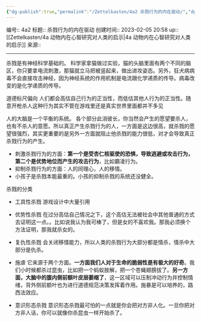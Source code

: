 ```yaml
---
{"dg-publish":true,"permalink":"/Zettelkasten/4a2 杀戮行为的内在驱动/","dgPassFrontmatter":true}
---
```


编号:: 4a2
标题:: 杀戮行为的内在驱动
创建时间:: 2023-02-05 20:58
up:: [[Zettelkasten/4a 动物内在心智研究对人类的启示\|4a 动物内在心智研究对人类的启示]]
来源:: 

---

杀戮是有神经科学基础的。
科学家拿猫做过实验，猫的头脑里面有两个不同的脑区，你只要拿电流刺激，那猫就立马把被竖起来，做出进攻姿态。另外，狂犬病病毒不会直接攻击神经，因为神经系统的作用机制是电流跟化学递质的传导。病毒改变的是化学递质的传导。

道德标尺偏向
人们都会高估自己行为的正当性，而低估其他人行为的正当性。随意开枪杀人这种行为其实不管在游戏里还是真实世界里面都并不多见

人的大脑是一个平衡的系统。
各个部分此消彼长，你当然会产生的愿望要杀人，也有不杀人的意愿。所以真正产生杀戮行为的人，一方面是这边很高，就杀戮的愿望很强烈，其实更重要的是另外一方面就阻止他杀戮的能力很低，对才会导致真正杀戮行为的产生。
- 刺激杀戮行为的方面：**第一个是受杏仁核驱使的恐惧，导致逃避或攻击行为，第二个是优势地位而产生的攻击行为**，比如霸凌行为。
- 抑制杀戮行为的方面：人的同理心，人的移情。
- 小孩子是杀戮本能最重的。小孩的抑制杀戮的系统还没健全。

杀戮的分类
- 工具性杀戮
 游戏设计中大量引用

- 优势性杀戮
在过分高估自己情况之下，这个高估无法被社会中其他普通的方式去证明这一点。。比如说我认为我可棒了，但是女的不喜欢我。那我必须换个方法证明，那我就杀女的。

- 复仇性杀戮
会关闭移情能力，所以人类的杀戮行为大部分都是情杀，情杀中大部分是仇杀。

- 施虐
它来源于两个方面。**一方面我们人对于生命的脆弱性是有极大的好奇**。我们小时候都杀过昆虫，比如把一个蚂蚁肢解，把一个苍蝇翅膀拔了。**另一方面，大脑中的腹内侧前额叶皮层萎缩了**，这一区域可以压制冲动行为并控制情绪，背外侧前额叶也为进行道德规范决策发挥着作用。施暴是可以培养的，路西法效应。

- 意识形态杀戮
意识形态杀戮最可怕的一点就是你会把对方非人化。一旦你把对方非人话，你可以就像你杀昆虫一样开始杀了。